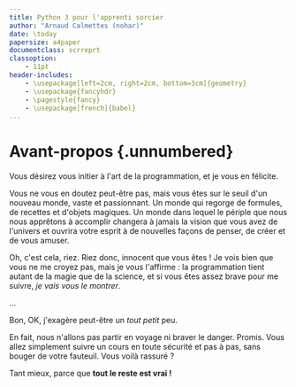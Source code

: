 ```yaml
---
title: Python 3 pour l'apprenti sorcier
author: "Arnaud Calmettes (nohar)"
date: \today
papersize: a4paper
documentclass: scrreprt
classoption:
    - 11pt
header-includes:
    - \usepackage[left=2cm, right=2cm, bottom=3cm]{geometry}
    - \usepackage{fancyhdr}
    - \pagestyle{fancy}
    - \usepackage[french]{babel}
...
```


# Avant-propos {.unnumbered}

Vous désirez vous initier à l'art de la programmation, et je vous en félicite.

Vous ne vous en doutez peut-être pas, mais vous êtes sur le seuil d'un nouveau
monde, vaste et passionnant. Un monde qui regorge de formules, de recettes et
d'objets magiques. Un monde dans lequel le périple que nous nous apprêtons à
accomplir changera à jamais la vision que vous avez de l'univers et ouvrira
votre esprit à de nouvelles façons de penser, de créer et de vous amuser.

Oh, c'est cela, riez. Riez donc, innocent que vous êtes ! Je vois bien que vous
ne me croyez pas, mais je vous l'affirme : la programmation tient autant de la
magie que de la science, et si vous êtes assez brave pour me suivre, *je vais
vous le montrer*.

...

Bon, OK, j'exagère peut-être un *tout petit* peu.

En fait, nous n'allons pas partir en voyage ni braver le danger. Promis. Vous
allez simplement suivre un cours en toute sécurité et pas à pas, sans bouger de
votre fauteuil. Vous voilà rassuré ?

Tant mieux, parce que **tout le reste est vrai !**
